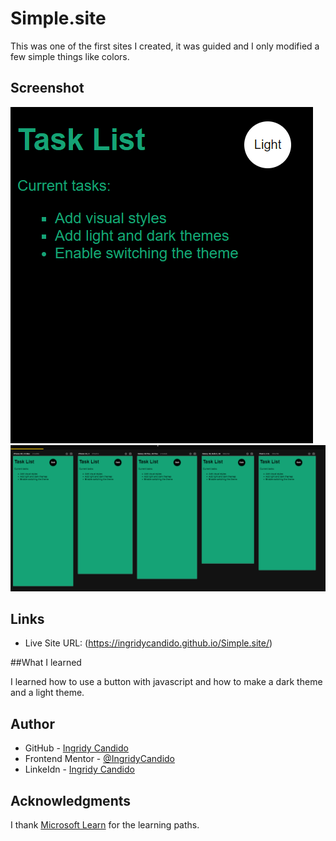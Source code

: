 # Simple.site

This was one of the first sites I created, it was guided and I only modified a few simple things like colors.

## Screenshot

<img src="https://github.com/IngridyCandido/Simple.site/blob/main/imagens/Captura%20de%20tela%202023-01-29%20124614.png"/>
<img src="https://github.com/IngridyCandido/Simple.site/blob/main/imagens/Captura%20de%20tela%202023-01-29%20125549.png"/>

## Links

- Live Site URL: (https://ingridycandido.github.io/Simple.site/)

##What I learned

I learned how to use a button with javascript and how to make a dark theme and a light theme.

## Author

- GitHub - [Ingridy Candido](https://github.com/IngridyCandido)
- Frontend Mentor - [@IngridyCandido](https://www.frontendmentor.io/profile/IngridyCandido)
- LinkeIdn - [Ingridy Candido](https://www.linkedin.com/in/ingridy-candido-a71256262/)

## Acknowledgments

I thank [Microsoft Learn](https://learn.microsoft.com/pt-br/) for the learning paths.
